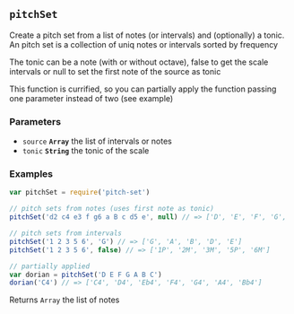## `pitchSet`

Create a pitch set from a list of notes (or intervals) and (optionally) a tonic.
An pitch set is a collection of uniq notes or intervals sorted by frequency

The tonic can be a note (with or without octave), false to get the scale
intervals or null to set the first note of the source as tonic

This function is currified, so you can partially apply the function passing
one parameter instead of two (see example)

### Parameters

* `source` **`Array`** the list of intervals or notes
* `tonic` **`String`** the tonic of the scale


### Examples

```js
var pitchSet = require('pitch-set')

// pitch sets from notes (uses first note as tonic)
pitchSet('d2 c4 e3 f g6 a B c d5 e', null) // => ['D', 'E', 'F', 'G', 'A', 'B', 'C']

// pitch sets from intervals
pitchSet('1 2 3 5 6', 'G') // => ['G', 'A', 'B', 'D', 'E']
pitchSet('1 2 3 5 6', false) // => ['1P', '2M', '3M', '5P', '6M']

// partially applied
var dorian = pitchSet('D E F G A B C')
dorian('C4') // => ['C4', 'D4', 'Eb4', 'F4', 'G4', 'A4', 'Bb4']
```

Returns `Array` the list of notes


